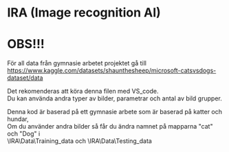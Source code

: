 # IRA (Image recognition AI)

# OBS!!! <br />
För all data från gymnasie arbetet projektet gå till<br />
https://www.kaggle.com/datasets/shaunthesheep/microsoft-catsvsdogs-dataset/data  

Det rekomenderas att köra denna filen med VS_code.<br />
Du kan använda andra typer av bilder, parametrar och antal av bild grupper.

Denna kod är baserad på ett gymnasie arbete som är baserad på katter och hundar,<br />
Om du använder andra bilder så får du ändra namnet på mapparna "cat" och "Dog" i<br />
\IRA\Data\Training_data och \IRA\Data\Testing_data
